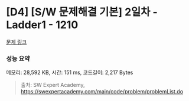# [D4] [S/W 문제해결 기본] 2일차 - Ladder1 - 1210 

[문제 링크](https://swexpertacademy.com/main/code/problem/problemDetail.do?contestProbId=AV14ABYKADACFAYh) 

### 성능 요약

메모리: 28,592 KB, 시간: 151 ms, 코드길이: 2,217 Bytes



> 출처: SW Expert Academy, https://swexpertacademy.com/main/code/problem/problemList.do